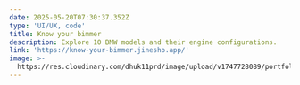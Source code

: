 ```yaml
---
date: 2025-05-20T07:30:37.352Z
type: 'UI/UX, code'
title: Know your bimmer
description: Explore 10 BMW models and their engine configurations.
link: 'https://know-your-bimmer.jineshb.app/'
image: >-
  https://res.cloudinary.com/dhuk11prd/image/upload/v1747728089/portfolio-tina/project_cover_reykcr.png
---
```


